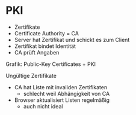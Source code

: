 # PKI

- Zertifikate
- Certificate Authority = CA
- Server hat Zertifikat und schickt es zum Client
- Zertifikat bindet Identität
- CA prüft Angaben

Grafik: Public-Key Certificates + PKI

Ungültige Zertifikate

- CA hat Liste mit invaliden Zertifikaten
    - schlecht weil Abhängigkeit von CA
- Browser aktualisiert Listen regelmäßig
    - auch nicht ideal